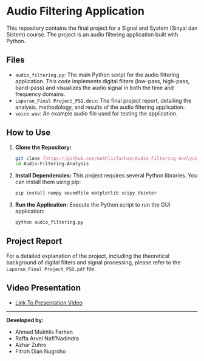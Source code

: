 # Audio Filtering Application

This repository contains the final project for a Signal and System (Sinyal dan Sistem) course. The project is an audio filtering application built with Python.

## Files

* `audio_filtering.py`: The main Python script for the audio filtering application. This code implements digital filters (low-pass, high-pass, band-pass) and visualizes the audio signal in both the time and frequency domains.
* `Laporan_Final Project_PSD.docx`: The final project report, detailing the analysis, methodology, and results of the audio filtering application.
* `voice.wav`: An example audio file used for testing the application.

## How to Use

1.  **Clone the Repository:**
    ```bash
    git clone [https://github.com/mukhlisfarhan/Audio-Filtering-Analysis.git](https://github.com/mukhlisfarhan/Audio-Filtering-Analysis.git)
    cd Audio-Filtering-Analysis
    ```

2.  **Install Dependencies:**
    This project requires several Python libraries. You can install them using pip:
    ```bash
    pip install numpy soundfile matplotlib scipy tkinter
    ```

3.  **Run the Application:**
    Execute the Python script to run the GUI application:
    ```bash
    python audio_filtering.py
    ```

## Project Report

For a detailed explanation of the project, including the theoretical background of digital filters and signal processing, please refer to the `Laporan_Final Project_PSD.pdf` file.

## Video Presentation

* [Link To Presentation Video](https://youtu.be/nWdsMCBLE2Q)
---

**Developed by:**

* Ahmad Mukhlis Farhan
* Raffa Arvel Nafi’Nadindra
* Azhar Zuhro
* Fitroh Dian Nugroho
